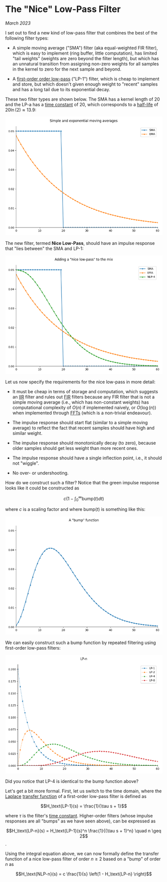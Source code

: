 <script type="text/x-mathjax-config"> MathJax.Hub.Config({ TeX: { equationNumbers: { autoNumber: "all" } } }); </script>
<script type="text/x-mathjax-config">
  MathJax.Hub.Config({
    tex2jax: {
      inlineMath: [ ['$','$'], ["\\(","\\)"] ],
      processEscapes: true
    }
  });
</script>
<script src="https://cdn.mathjax.org/mathjax/latest/MathJax.js?config=TeX-AMS-MML_HTMLorMML" type="text/javascript"></script>


# The "Nice" Low-Pass Filter

_March 2023_

I set out to find a new kind of low-pass filter that combines the best of
the following filter types:

- A simple moving average ("SMA") filter (aka equal-weighted FIR filter),
  which is easy to implement (ring buffer, little computation), has limited
  "tail weights" (weights are zero beyond the filter length), but which
  has an unnatural transition from assigning non-zero weights for all
  samples in the kernel to zero for the next sample and beyond.

- A
  [first-order order low-pass](https://en.wikipedia.org/wiki/Low-pass_filter#First_order)
  ("LP-1") filter, which is
  cheap to implement and store, but which doesn't given enough weight to
  "recent" samples and has a long tail due to its exponential decay.

These two filter types are shown below. The SMA has a kernel length of 20
and the LP-a has a
[time constant](https://en.wikipedia.org/wiki/Time_constant)
of 20, which corresponds to a
[half-life](https://en.wikipedia.org/wiki/Half-life#Formulas_for_half-life_in_exponential_decay)
of $20 \ln(2) \approx 13.9$:

![SMA & EMA](/posts/nice-lowpass/sma+ema.png)


The new filter, termed **Nice Low-Pass**, should have an impulse response
that "lies between" the SMA and LP-1:

![SMA, EMA & NLP](/posts/nice-lowpass/sma+ema+nlp4.png)

Let us now specify the requirements for the nice low-pass in more detail:

- It must be cheap in terms of storage and computation, which suggests
  an
  [IIR](https://en.wikipedia.org/wiki/Infinite_impulse_response)
  filter and rules out
  [FIR](https://en.wikipedia.org/wiki/Finite_impulse_response)
  filters because any FIR filter that is not a simple moving average
  (i.e., which has non-constant weights) has computational complexity of
  $O(n)$ if implemented naively, or $O(\log(n))$ when implemented through
  [FFTs](https://en.wikipedia.org/wiki/Fast_Fourier_transform)
  (which is a non-trivial endeavour).

- The impulse response should start flat (similar to a simple moving
  average) to reflect the fact that recent samples should have high
  and similar weight.

- The impulse response should monotonically decay (to zero), because
  older samples should get less weight than more recent ones.

- The impulse response should have a single inflection point, i.e.,
  it should not "wiggle".

- No over- or undershooting.


How do we construct such a filter? Notice that the green impulse response
looks like it could be constructed as

$$c \left(1 - \int_0^\infty \text{bump}(t) dt\right)$$

where $c$ is a scaling factor and where $\text{bump}(t)$ is something like this:

![SMA, EMA & NLP](/posts/nice-lowpass/bump.png)

We can easily construct such a bump function by repeated filtering
using first-order low-pass filters:

![SMA, EMA & NLP](/posts/nice-lowpass/lps.png)

Did you notice that LP-4 is identical to the bump function above?


Let's get a bit more formal. First, let us switch to the time domain,
where the
[Laplace](https://de.wikipedia.org/wiki/Laplace-Transformation)
[transfer function](https://en.wikipedia.org/wiki/Transfer_function)
of a first-order low-pass filter is defined as

$$H_\text{LP-1}(s) = \frac{1}{\tau s + 1}$$

where $\tau$ is the filter's
[time constant](https://en.wikipedia.org/wiki/Time_constant).
Higher-order filters (whose impulse responses are all "bumps" as
we have seen above), can be expressed as

$$H_\text{LP-n}(s) = H_\text{LP-1}(s)^n \frac{1}{(\tau s + 1)^n} \quad n \geq 2$$.

Using the integral equation above, we can now formally define the
transfer function of a nice low-pass filter of order $n \geq 2$
based on a "bump" of order $n$ as

$$H_\text{NLP-n}(s) = c \frac{1}{s} \left(1 - H_\text{LP-n} \right)$$



